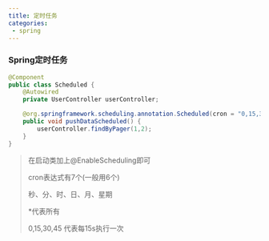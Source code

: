```yaml
---
title: 定时任务
categories:
 - spring
---
```


### Spring定时任务

```java
@Component
public class Scheduled {
    @Autowired
    private UserController userController;

    @org.springframework.scheduling.annotation.Scheduled(cron = "0,15,30,45 * * * * ?")
    public void pushDataScheduled() {
        userController.findByPager(1,2);
    }
}
```

> 在启动类加上@EnableScheduling即可
> 
> cron表达式有7个(一般用6个)
> 
> 秒、分、时、日、月、星期
> 
> *代表所有
> 
> 0,15,30,45 代表每15s执行一次



